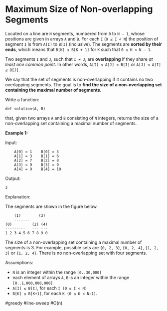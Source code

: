 Maximum Size of Non-overlapping Segments
==



Located on a line are `N` segments, numbered from `0` to `N − 1`, whose positions are given in arrays `A` and `B`. For each `I` (`0 ≤ I < N`) the position of segment `I` is from `A[I]` to `B[I]` (inclusive). The segments are **sorted by their ends**, which means that `B[K] ≤ B[K + 1]` for `K` such that `0 ≤ K < N − 1`.

Two segments `I` and `J`, such that `I ≠ J`, are **overlapping** if they share *at least one common point*. In other words, `A[I] ≤ A[J] ≤ B[I]` or `A[J] ≤ A[I] ≤ B[J]`.

We say that the set of segments is non-overlapping if it contains no two overlapping segments. The goal is to **find the size of a non-overlapping set containing the maximal number of segments**.

Write a function:

```
def solution(A, B)
```

that, given two arrays `A` and `B` consisting of `N` integers, returns the size of a non-overlapping set containing a maximal number of segments.

**Example 1:**

Input:

```
    A[0] = 1    B[0] = 5
    A[1] = 3    B[1] = 6
    A[2] = 7    B[2] = 8
    A[3] = 9    B[3] = 9
    A[4] = 9    B[4] = 10
```
Output:

```
3
```

Explanation:

The segments are shown in the figure below.

```
    (1)        (3)
    -------     -
(0)         (2) (4)
---------   --- ---
1 2 3 4 5 6 7 8 9 0
```

The size of a non-overlapping set containing a maximal number of segments is 3. For example, possible sets are `{0, 2, 3}`, `{0, 2, 4}`, `{1, 2, 3}` or `{1, 2, 4}`. There is no non-overlapping set with four segments.



Assumptions:

- `N` is an integer within the range `[0..30,000]`
- each element of arrays `A`, `B` is an integer within the range `[0..1,000,000,000]`
- `A[I] ≤ B[I]`, for each `I (0 ≤ I < N)`
- `B[K] ≤ B[K+1]`, for each `K (0 ≤ K < N−1)`.



#greedy 	#line-sweep 	#O(n)